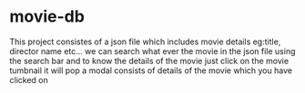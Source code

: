# movie-db

This project consistes of a json file which includes movie details eg:title, director name etc...
we can search what ever the movie in the json file using the search bar and to know the details of the movie just click on the movie tumbnail 
it will pop a modal consists of details of the movie which you have clicked on
